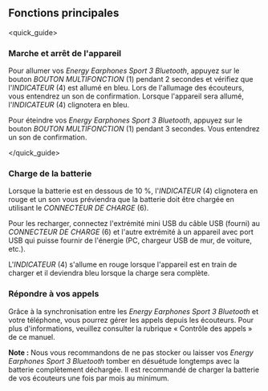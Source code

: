 ## Fonctions principales
<quick_guide>
### Marche et arrêt de l'appareil

Pour allumer vos *Energy Earphones Sport 3 Bluetooth*, appuyez sur le bouton *BOUTON MULTIFONCTION* (1) pendant 2 secondes et vérifiez que l'*INDICATEUR* (4) est allumé en bleu. Lors de l'allumage des écouteurs, vous entendrez un son de confirmation. Lorsque l'appareil sera allumé, l'*INDICATEUR* (4) clignotera en bleu. 

Pour éteindre vos *Energy Earphones Sport 3 Bluetooth*, appuyez sur le bouton *BOUTON MULTIFONCTION* (1) pendant 3 secondes. Vous entendrez un son de confirmation.

</quick_guide>

### Charge de la batterie

Lorsque la batterie est en dessous de 10 %, l'*INDICATEUR* (4) clignotera en rouge et un son vous préviendra que la batterie doit être chargée en utilisant le *CONNECTEUR DE CHARGE* (6). 

Pour les recharger, connectez l'extrémité mini USB du câble USB (fourni) au *CONNECTEUR DE CHARGE* (6) et l'autre extrémité à un appareil avec port USB qui puisse fournir de l'énergie (PC, chargeur USB de mur, de voiture, etc.).

L'*INDICATEUR* (4) s'allume en rouge lorsque l'appareil est en train de charger et il deviendra bleu lorsque la charge sera complète.

### Répondre à vos appels

Grâce à la synchronisation entre les *Energy Earphones Sport 3 Bluetooth* et votre téléphone, vous pourrez gérer les appels depuis les écouteurs. Pour plus d'informations, veuillez consulter la rubrique « Contrôle des appels » de ce manuel.

**Note :** Nous vous recommandons de ne pas stocker ou laisser vos *Energy Earphones Sport 3 Bluetooth* tomber en désuétude longtemps avec la batterie complètement déchargée. Il est recommandé de charger la batterie de vos écouteurs une fois par mois au minimum.
